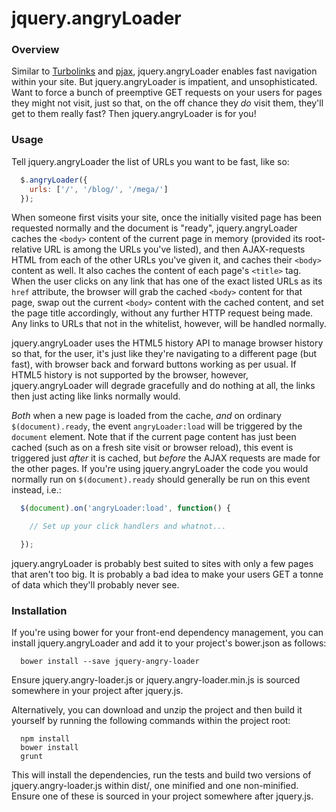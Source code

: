 # jquery.angryLoader

### Overview

Similar to [Turbolinks](http://github.com/turbolinks/turbolinks/) and
[pjax](http://github.com/defunkt/jquery-pjax/), jquery.angryLoader
enables fast navigation within your
site.  But jquery.angryLoader is impatient, and unsophisticated. Want to force a bunch
of preemptive GET requests on your users for pages they might not visit, just
so that, on the off chance they *do* visit them, they'll get to them really
fast? Then jquery.angryLoader is for you!

### Usage

Tell jquery.angryLoader the list of URLs you want to be fast, like so:

```js
  $.angryLoader({
    urls: ['/', '/blog/', '/mega/']
  });
```

When someone first visits your site, once the initially visited page has been
requested normally and the document is "ready", jquery.angryLoader caches the `<body>`
content of the current page in memory (provided its root-relative URL is among the URLs you've
listed), and then AJAX-requests HTML from each of the other URLs you've given
it, and caches their `<body>` content as well. It also caches the content of
each page's `<title>` tag. When the user clicks on any link that has one of
the exact listed URLs as its `href` attribute, the browser will grab the
cached `<body>` content for that page, swap out the current `<body>`
content with the cached content, and set the page title accordingly, without
any further HTTP request being made. Any links to URLs that not in the
whitelist, however, will be handled normally.

jquery.angryLoader uses the HTML5 history API to manage browser history so that, for
the user, it's just like they're navigating to a different page (but fast),
with browser back and forward buttons working as per usual. If HTML5 history is
not supported by the browser, however, jquery.angryLoader will degrade gracefully and
do nothing at all, the links then just acting like links normally would.

*Both* when a new page is loaded from the cache, *and* on ordinary
`$(document).ready`, the event `angryLoader:load` will be triggered by the
`document` element. Note that if the current page content has just been cached (such as
on a fresh site visit or browser reload), this event is triggered just *after* it
is cached, but *before* the AJAX requests are made for the other pages. If you're
using jquery.angryLoader the code you would normally run on `$(document).ready`
should generally be run on this event instead, i.e.:

```js
  $(document).on('angryLoader:load', function() {

    // Set up your click handlers and whatnot...

  });
```

jquery.angryLoader is probably best suited to sites with only a few pages that aren't
too big. It is probably a bad idea to make your users GET a tonne of data which
they'll probably never see.

### Installation

If you're using bower for your front-end dependency management, you can install
jquery.angryLoader and add it to your project's bower.json as follows:

```
  bower install --save jquery-angry-loader
```

Ensure jquery.angry-loader.js or jquery.angry-loader.min.js is sourced somewhere
in your project after jquery.js.

Alternatively, you can download and unzip the project and then build it yourself by
running the following commands within the project root:

```
  npm install
  bower install
  grunt
```

This will install the dependencies, run the tests and build two versions of
jquery.angry-loader.js within dist/, one minified and one non-minified. Ensure
one of these is sourced in your project somewhere after jquery.js.
